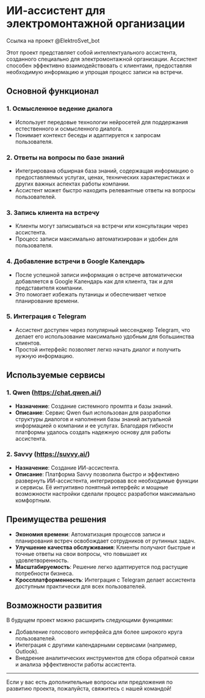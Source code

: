 # ИИ-ассистент для электромонтажной организации
Ссылка на проект @ElektroSvet_bot

Этот проект представляет собой интеллектуального ассистента, созданного специально для электромонтажной организации. Ассистент способен эффективно взаимодействовать с клиентами, предоставляя необходимую информацию и упрощая процесс записи на встречи.

## Основной функционал

### 1. **Осмысленное ведение диалога**
   - Использует передовые технологии нейросетей для поддержания естественного и осмысленного диалога.
   - Понимает контекст беседы и адаптируется к запросам пользователя.

### 2. **Ответы на вопросы по базе знаний**
   - Интегрирована обширная база знаний, содержащая информацию о предоставляемых услугах, ценах, технических характеристиках и других важных аспектах работы компании.
   - Ассистент может быстро находить релевантные ответы на вопросы пользователей.

### 3. **Запись клиента на встречу**
   - Клиенты могут записываться на встречи или консультации через ассистента.
   - Процесс записи максимально автоматизирован и удобен для пользователя.

### 4. **Добавление встречи в Google Календарь**
   - После успешной записи информация о встрече автоматически добавляется в Google Календарь как для клиента, так и для представителя компании.
   - Это помогает избежать путаницы и обеспечивает четкое планирование времени.

### 5. **Интеграция с Telegram**
   - Ассистент доступен через популярный мессенджер Telegram, что делает его использование максимально удобным для большинства клиентов.
   - Простой интерфейс позволяет легко начать диалог и получить нужную информацию.

## Используемые сервисы

### 1. **Qwen (https://chat.qwen.ai/)**
   - **Назначение**: Создание системного промпта и базы знаний.
   - **Описание**: Сервис Qwen был использован для разработки структуры диалогов и наполнения базы знаний актуальной информацией о компании и ее услугах. Благодаря гибкости платформы удалось создать надежную основу для работы ассистента.

### 2. **Savvy (https://suvvy.ai/)**
   - **Назначение**: Создание ИИ-ассистента.
   - **Описание**: Платформа Savvy позволила быстро и эффективно развернуть ИИ-ассистента, интегрировав все необходимые функции и сервисы. Её интуитивно понятный интерфейс и мощные возможности настройки сделали процесс разработки максимально комфортным.

## Преимущества решения

- **Экономия времени**: Автоматизация процессов записи и планирования встреч освобождает сотрудников от рутинных задач.
- **Улучшение качества обслуживания**: Клиенты получают быстрые и точные ответы на свои вопросы, что повышает их удовлетворенность.
- **Масштабируемость**: Решение легко адаптируется под растущие потребности бизнеса.
- **Кроссплатформенность**: Интеграция с Telegram делает ассистента доступным практически для всех пользователей.

## Возможности развития

В будущем проект можно расширить следующими функциями:
- Добавление голосового интерфейса для более широкого круга пользователей.
- Интеграция с другими календарными сервисами (например, Outlook).
- Внедрение аналитических инструментов для сбора обратной связи и анализа эффективности работы ассистента.

---

Если у вас есть дополнительные вопросы или предложения по развитию проекта, пожалуйста, свяжитесь с нашей командой!
